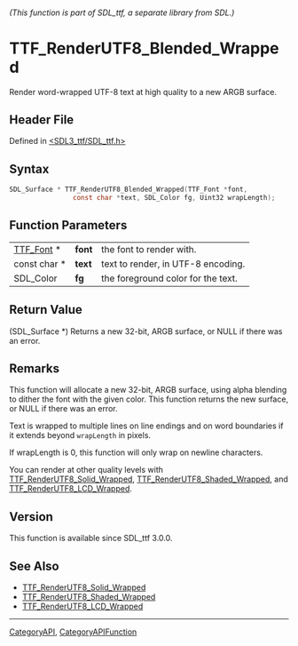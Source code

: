 ###### (This function is part of SDL_ttf, a separate library from SDL.)
# TTF_RenderUTF8_Blended_Wrapped

Render word-wrapped UTF-8 text at high quality to a new ARGB surface.

## Header File

Defined in [<SDL3_ttf/SDL_ttf.h>](https://github.com/libsdl-org/SDL_ttf/blob/main/include/SDL3_ttf/SDL_ttf.h)

## Syntax

```c
SDL_Surface * TTF_RenderUTF8_Blended_Wrapped(TTF_Font *font,
                const char *text, SDL_Color fg, Uint32 wrapLength);
```

## Function Parameters

|                        |          |                                    |
| ---------------------- | -------- | ---------------------------------- |
| [TTF_Font](TTF_Font) * | **font** | the font to render with.           |
| const char *           | **text** | text to render, in UTF-8 encoding. |
| SDL_Color              | **fg**   | the foreground color for the text. |

## Return Value

(SDL_Surface *) Returns a new 32-bit, ARGB surface, or NULL if there was an
error.

## Remarks

This function will allocate a new 32-bit, ARGB surface, using alpha
blending to dither the font with the given color. This function returns the
new surface, or NULL if there was an error.

Text is wrapped to multiple lines on line endings and on word boundaries if
it extends beyond `wrapLength` in pixels.

If wrapLength is 0, this function will only wrap on newline characters.

You can render at other quality levels with
[TTF_RenderUTF8_Solid_Wrapped](TTF_RenderUTF8_Solid_Wrapped),
[TTF_RenderUTF8_Shaded_Wrapped](TTF_RenderUTF8_Shaded_Wrapped), and
[TTF_RenderUTF8_LCD_Wrapped](TTF_RenderUTF8_LCD_Wrapped).

## Version

This function is available since SDL_ttf 3.0.0.

## See Also

- [TTF_RenderUTF8_Solid_Wrapped](TTF_RenderUTF8_Solid_Wrapped)
- [TTF_RenderUTF8_Shaded_Wrapped](TTF_RenderUTF8_Shaded_Wrapped)
- [TTF_RenderUTF8_LCD_Wrapped](TTF_RenderUTF8_LCD_Wrapped)

----
[CategoryAPI](CategoryAPI), [CategoryAPIFunction](CategoryAPIFunction)


